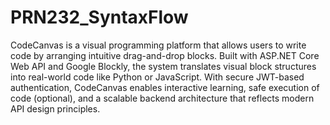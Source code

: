 # PRN232_SyntaxFlow
CodeCanvas is a visual programming platform that allows users to write code by arranging intuitive drag-and-drop blocks. Built with ASP.NET Core Web API and Google Blockly, the system translates visual block structures into real-world code like Python or JavaScript. With secure JWT-based authentication, CodeCanvas enables interactive learning, safe execution of code (optional), and a scalable backend architecture that reflects modern API design principles.
